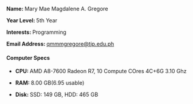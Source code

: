 <b>Name: </b>Mary Mae Magdalene A. Gregore

<b>Year Level: </b>5th Year

<b>Interests: </b>Programming

<b>Email Address: </b>qmmmgregore@tip.edu.ph

#### Computer Specs
* <b>CPU: </b>AMD A8-7600 Radeon R7, 10 Compute COres 4C+6G 3.10 Ghz

* <b>RAM: </b>8.00 GB(6.95 usable)

* <b>Disk: </b>SSD: 149 GB, HDD: 465 GB



